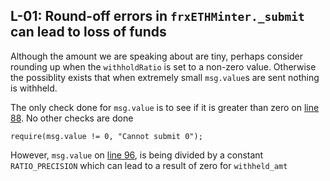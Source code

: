 ## L-01: Round-off errors in `frxETHMinter._submit` can lead to loss of funds

Although the amount we are speaking about are tiny, perhaps consider rounding up when the `withholdRatio` is set to a non-zero value. Otherwise the possiblity exists that when extremely small `msg.value`s are sent nothing is withheld. 

The only check done for `msg.value` is to see if it is greater than zero on [line 88](https://github.com/code-423n4/2022-09-frax/blob/55ea6b1ef3857a277e2f47d42029bc0f3d6f9173/src/frxETHMinter.sol#L88). No other checks are done 

```solidity
require(msg.value != 0, "Cannot submit 0");
```

However, `msg.value` on [line 96](https://github.com/code-423n4/2022-09-frax/blob/55ea6b1ef3857a277e2f47d42029bc0f3d6f9173/src/frxETHMinter.sol#L96), is being divided by a constant `RATIO_PRECISION` which can lead to a result of zero for `withheld_amt`
